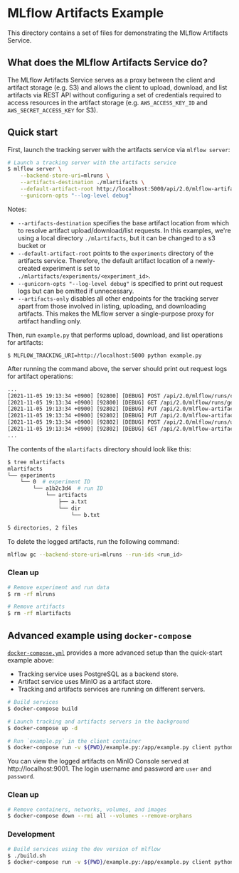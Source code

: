 # MLflow Artifacts Example

This directory contains a set of files for demonstrating the MLflow Artifacts Service.

## What does the MLflow Artifacts Service do?

The MLflow Artifacts Service serves as a proxy between the client and artifact storage (e.g. S3)
and allows the client to upload, download, and list artifacts via REST API without configuring
a set of credentials required to access resources in the artifact storage (e.g. `AWS_ACCESS_KEY_ID`
and `AWS_SECRET_ACCESS_KEY` for S3).

## Quick start

First, launch the tracking server with the artifacts service via `mlflow server`:

```sh
# Launch a tracking server with the artifacts service
$ mlflow server \
    --backend-store-uri=mlruns \
    --artifacts-destination ./mlartifacts \
    --default-artifact-root http://localhost:5000/api/2.0/mlflow-artifacts/artifacts/experiments \
    --gunicorn-opts "--log-level debug"
```

Notes:

- `--artifacts-destination` specifies the base artifact location from which to resolve artifact upload/download/list requests. In this examples, we're using a local directory `./mlartifacts`, but it can be changed to a s3 bucket or
- `--default-artifact-root` points to the `experiments` directory of the artifacts service. Therefore, the default artifact location of a newly-created experiment is set to `./mlartifacts/experiments/<experiment_id>`.
- `--gunicorn-opts "--log-level debug"` is specified to print out request logs but can be omitted if unnecessary.
- `--artifacts-only` disables all other endpoints for the tracking server apart from those involved in listing, uploading, and downloading artifacts. This makes the MLflow server a single-purpose proxy for artifact handling only.

Then, run `example.py` that performs upload, download, and list operations for artifacts:

```
$ MLFLOW_TRACKING_URI=http://localhost:5000 python example.py
```

After running the command above, the server should print out request logs for artifact operations:

```diff
...
[2021-11-05 19:13:34 +0900] [92800] [DEBUG] POST /api/2.0/mlflow/runs/create
[2021-11-05 19:13:34 +0900] [92800] [DEBUG] GET /api/2.0/mlflow/runs/get
[2021-11-05 19:13:34 +0900] [92802] [DEBUG] PUT /api/2.0/mlflow-artifacts/artifacts/0/a1b2c3d4/artifacts/a.txt
[2021-11-05 19:13:34 +0900] [92802] [DEBUG] PUT /api/2.0/mlflow-artifacts/artifacts/0/a1b2c3d4/artifacts/dir/b.txt
[2021-11-05 19:13:34 +0900] [92802] [DEBUG] POST /api/2.0/mlflow/runs/update
[2021-11-05 19:13:34 +0900] [92802] [DEBUG] GET /api/2.0/mlflow-artifacts/artifacts
...
```

The contents of the `mlartifacts` directory should look like this:

```sh
$ tree mlartifacts
mlartifacts
└── experiments
    └── 0  # experiment ID
        └── a1b2c3d4  # run ID
            └── artifacts
                ├── a.txt
                └── dir
                    └── b.txt

5 directories, 2 files
```

To delete the logged artifacts, run the following command:

```bash
mlflow gc --backend-store-uri=mlruns --run-ids <run_id>
```

### Clean up

```sh
# Remove experiment and run data
$ rm -rf mlruns

# Remove artifacts
$ rm -rf mlartifacts
```

## Advanced example using `docker-compose`

[`docker-compose.yml`](./docker-compose.yml) provides a more advanced setup than the quick-start example above:

- Tracking service uses PostgreSQL as a backend store.
- Artifact service uses MinIO as a artifact store.
- Tracking and artifacts services are running on different servers.

```sh
# Build services
$ docker-compose build

# Launch tracking and artifacts servers in the background
$ docker-compose up -d

# Run `example.py` in the client container
$ docker-compose run -v ${PWD}/example.py:/app/example.py client python example.py
```

You can view the logged artifacts on MinIO Console served at http://localhost:9001. The login username and password are `user` and `password`.

### Clean up

```sh
# Remove containers, networks, volumes, and images
$ docker-compose down --rmi all --volumes --remove-orphans
```

### Development

```sh
# Build services using the dev version of mlflow
$ ./build.sh
$ docker-compose run -v ${PWD}/example.py:/app/example.py client python example.py
```
